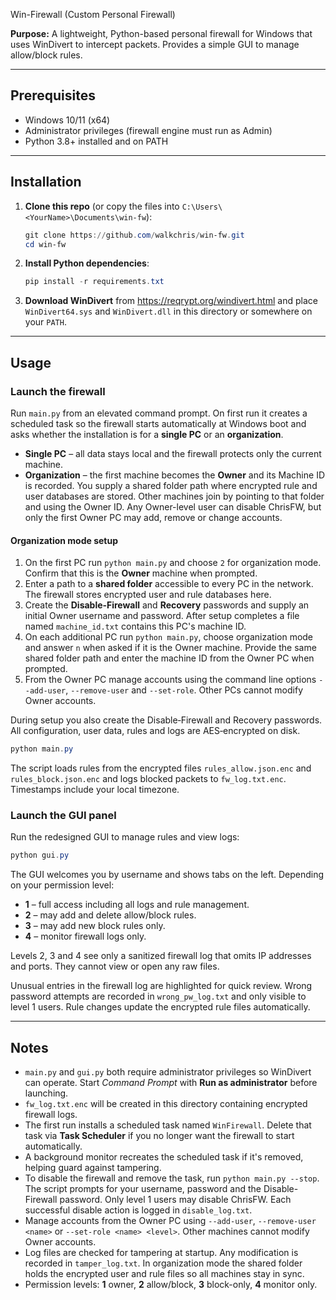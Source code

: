Win-Firewall (Custom Personal Firewall)

**Purpose:**
A lightweight, Python-based personal firewall for Windows that uses WinDivert to intercept packets. Provides a simple GUI to manage allow/block rules.

---

## Prerequisites

- Windows 10/11 (x64)
- Administrator privileges (firewall engine must run as Admin)
- Python 3.8+ installed and on PATH

---

## Installation

1. **Clone this repo** (or copy the files into `C:\Users\<YourName>\Documents\win-fw`):
   ```powershell
   git clone https://github.com/walkchris/win-fw.git
   cd win-fw
   ```
2. **Install Python dependencies**:
   ```powershell
   pip install -r requirements.txt
   ```
3. **Download WinDivert** from <https://reqrypt.org/windivert.html> and place `WinDivert64.sys` and `WinDivert.dll` in this directory or somewhere on your `PATH`.

---

## Usage

### Launch the firewall

Run `main.py` from an elevated command prompt. On first run it creates
a scheduled task so the firewall starts automatically at Windows boot and asks
whether the installation is for a **single PC** or an **organization**.

- **Single PC** – all data stays local and the firewall protects only the
  current machine.
- **Organization** – the first machine becomes the **Owner** and its Machine ID
  is recorded. You supply a shared folder path where encrypted rule and user
  databases are stored. Other machines join by pointing to that folder and using
  the Owner ID. Any Owner-level user can disable ChrisFW, but only the first
  Owner PC may add, remove or change accounts.

#### Organization mode setup

1. On the first PC run `python main.py` and choose `2` for organization mode.
   Confirm that this is the **Owner** machine when prompted.
2. Enter a path to a **shared folder** accessible to every PC in the network.
   The firewall stores encrypted user and rule databases here.
3. Create the **Disable‑Firewall** and **Recovery** passwords and supply an
   initial Owner username and password. After setup completes a file named
   `machine_id.txt` contains this PC's machine ID.
4. On each additional PC run `python main.py`, choose organization mode and
   answer `n` when asked if it is the Owner machine. Provide the same shared
   folder path and enter the machine ID from the Owner PC when prompted.
5. From the Owner PC manage accounts using the command line options
   `--add-user`, `--remove-user` and `--set-role`. Other PCs cannot modify
   Owner accounts.

During setup you also create the Disable‑Firewall and Recovery passwords. All
configuration, user data, rules and logs are AES‑encrypted on disk.

```powershell
python main.py
```

The script loads rules from the encrypted files `rules_allow.json.enc` and
`rules_block.json.enc` and logs blocked packets to `fw_log.txt.enc`.
Timestamps include your local timezone.

### Launch the GUI panel

Run the redesigned GUI to manage rules and view logs:

```powershell
python gui.py
```

The GUI welcomes you by username and shows tabs on the left. Depending on your
permission level:

- **1** – full access including all logs and rule management.
- **2** – may add and delete allow/block rules.
- **3** – may add new block rules only.
- **4** – monitor firewall logs only.

Levels 2, 3 and 4 see only a sanitized firewall log that omits IP addresses and
ports. They cannot view or open any raw files.

Unusual entries in the firewall log are highlighted for quick review. Wrong
password attempts are recorded in `wrong_pw_log.txt` and only visible to level
1 users. Rule changes update the encrypted rule files automatically.

---

## Notes

- `main.py` and `gui.py` both require administrator privileges so WinDivert can operate. Start *Command Prompt* with **Run as administrator** before launching.
- `fw_log.txt.enc` will be created in this directory containing encrypted firewall logs.
- The first run installs a scheduled task named `WinFirewall`. Delete that task via
  **Task Scheduler** if you no longer want the firewall to start automatically.
- A background monitor recreates the scheduled task if it's removed, helping guard
  against tampering.
- To disable the firewall and remove the task, run `python main.py --stop`. The
  script prompts for your username, password and the Disable-Firewall password.
  Only level 1 users may disable ChrisFW. Each successful disable action is logged
  in `disable_log.txt`.
- Manage accounts from the Owner PC using `--add-user`, `--remove-user <name>` or
`--set-role <name> <level>`. Other machines cannot modify Owner accounts.
- Log files are checked for tampering at startup. Any modification is recorded
  in `tamper_log.txt`. In organization mode the shared folder holds the encrypted
  user and rule files so all machines stay in sync.
- Permission levels: **1** owner, **2** allow/block, **3** block-only,
  **4** monitor only.
